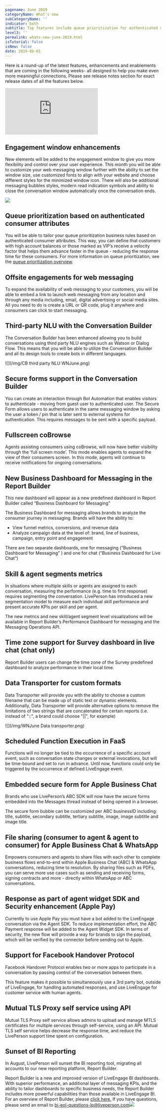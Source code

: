 ```yaml
---
pagename: June 2019
categoryName: What's new
subCategoryName: ''
indicator: both
subtitle: Top features include queue prioritization for authenticated consumer attributes and more
level3: ''
permalink: whats-new-june-2019.html
isTutorial: false
isNew: false
date: 2019-06-01
---
```

Here is a round-up of the latest features, enhancements and enablements that are coming in the following weeks- all designed to help you make even more meaningful connections. Please see release notes section for exact release dates of all the features below.
<iframe style="max-width: 750px;" src="https://player.vimeo.com/video/341551856" frameborder="0" webkitallowfullscreen mozallowfullscreen allowfullscreen></iframe>

## Engagement window enhancements

New elements will be added to the engagement window to give you more flexibility and control over your user experience. This month you will be able to customize your web messaging window further with the ability to set the window size, use customized fonts to align with your website and choose different styles for the minimized window icon. There will also be additional messaging bubbles styles, modern read indication symbols and ability to close the conversation window automatically once the conversation ends.

![](https://ce-sr.s3-eu-west-1.amazonaws.com/CA/GIFs+for+Newsletters/Messaging+window+Gif+(2).gif)

## Queue prioritization based on authenticated consumer attributes

You will be able to tailor your queue prioritization business rules based on authenticated consumer attributes. This way, you can define that customers with high account balances or those marked as VIP’s receive a velocity factor that helps them advance faster in the queue - reducing the response time for these consumers. For more information on queue prioritization, see the [queue prioritization overview](https://knowledge.liveperson.com/contact-center-management-messaging-operations-queue-management-queue-prioritization-overview.html).

## Offsite engagements for web messaging

To expand the availability of web messaging to your customers, you will be able to embed a link to launch web messaging from any location and through any media including, email, digital advertising or social media sites. All you need to do is create a URL or QR code, plug it anywhere and consumers can click to start messaging.

## Third-party NLU with the Conversation Builder

The Conversation Builder has been enhanced allowing you to build conversations using third party NLU engines such as Watson or Dialog Flow. This means that you will be able to utilize the Conversation Builder and all its design tools to create bots in different languages.

![](/img/CB third party NLU WNJune.png)

## Secure forms support in the Conversation Builder

You can create an interaction through Bot Automation that enables visitors to authenticate - moving from guest user to authenticated user. The Secure Form allows users to authenticate in the same messaging window by asking the user a token / pin that is later sent to external systems for authentication. This requires messages to be sent with a specific payload.

## Fullscreen coBrowse

Agents assisting consumers using coBrowse, will now have better visibility through the ‘full screen mode’. This mode enables agents to expand the view of their consumers screen. In this mode, agents will continue to receive notifications for ongoing conversations.

## New Business Dashboard for Messaging in the Report Builder

This new dashboard will appear as a new predefined dashboard in Report Builder called “Business Dashboard for Messaging”

The Business Dashboard for messaging allows brands to analyze the consumer journey in messaging. Brands will have the ability to:

* View funnel metrics, conversions, and revenue data
* Analyze campaign data at the level of: brand, line of business, campaign, entry point and engagement

There are two separate dashboards, one for messaging (“Business Dashboard for Messaging” ) and one for chat (“Business Dashboard for Live Chat”)

## Skill & agent segments metrics

In situations where multiple skills or agents are assigned to each conversation, measuring the performance (e.g. time to first response) requires segmenting the conversation. LivePerson has introduced a new segmentation model to measure each individual skill performance and present accurate KPIs per skill and per agent.

The new metrics and new skill/agent segment level visualizations will be available in Report Builder’s Performance Dashboard for messaging and the Messaging Operations API.

## Time zone support for Survey dashboard in live chat (chat only)

Report Builder users can change the time zone of the Survey predefined dashboard to analyze performance in their local time.

## Data Transporter for custom formats

Data Transporter will provide you with the ability to choose a custom filename that can be made up of static text or dynamic elements. Additionally, Data Transporter will provide alternative options to remove the limitations of two strings that are concatenated for certain reports (i.e. instead of "::", a brand could choose "||", for example)

![](/img/WNJune Data transporter.png)

## Scheduled Function Execution in FaaS

Functions will no longer be tied to the occurrence of a specific account event, such as conversation state changes or external invocations, but will be time-bound and set to run in advance. Until now, functions could only be triggered by the occurrence of defined LiveEngage event.

## Embedded secure form for Apple Business Chat

Brands who use LivePerson’s ABC SDK will now have the secure forms embedded into the Messages thread instead of being opened in a browser.

The secure form bubble can be customized per ABC businessID including: title, subtitle, secondary subtitle, tertiary subtitle, image, image subtitle and image title.

## File sharing (consumer to agent & agent to consumer) for Apple Business Chat & WhatsApp

Empowers consumers and agents to share files with each other to complete business flows end-to-end within Apple Business Chat (ABC) & WhatsApp conversations, reducing time to resolution. By sharing files such as PDFs, you can serve more use cases such as sending and receiving forms, signing contracts and more - directly within WhatsApp or ABC conversations.

## Response as part of agent widget SDK and Security enhancement (Apple Pay)

Currently to use Apple Pay you must have a bot added to the LiveEngage conversation via the Agent SDK. To reduce implementation effort, the ABC Payment response will be added to the Agent Widget SDK. In terms of security, the new flow will provide a way for brands to sign the payload, which will be verified by the connector before sending out to Apple.

## Support for Facebook Handover Protocol

Facebook Handover Protocol enables two or more apps to participate in a conversation by passing control of the conversation between them.

This feature makes it possible to simultaneously use a 3rd party bot, outside of LiveEngage, for handling automated responses, and use LiveEngage for customer service with human agents.

## Mutual TLS Proxy self service using API

Mutual TLS Proxy self service allows admins to upload and manage MTLS certificates for multiple services through self-service, using an API. Mutual TLS self service helps decrease the response time, and reduce the LivePerson support time spent on configuration.

## Sunset of BI Reporting

In August, LivePerson will sunset the BI reporting tool, migrating all accounts to our new reporting platform, Report Builder.

Report Builder is a new and improved version of LiveEngage BI dashboards. With superior performance, an additional layer of messaging KPIs, and the ability to tailor dashboards to specific business needs, the Report Builder includes more powerful capabilities than those available in LiveEngage BI. For an overview of Report Builder, please [click here.](https://knowledge.liveperson.com/data-reporting-report-builder-report-builder-overview.html) If you have questions, please send an email to [bi-eol-questions-lp@liveperson.com](mailto:bi-eol-questions-lp@liveperson.com)![](https://ssl.gstatic.com/ui/v1/icons/mail/images/cleardot.gif)
